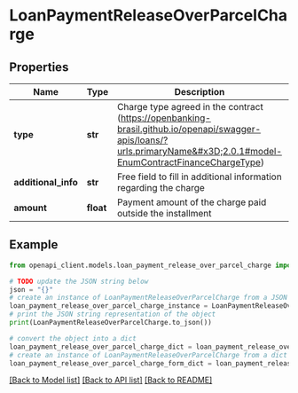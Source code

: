 # LoanPaymentReleaseOverParcelCharge


## Properties

Name | Type | Description | Notes
------------ | ------------- | ------------- | -------------
**type** | **str** | Charge type agreed in the contract (https://openbanking-brasil.github.io/openapi/swagger-apis/loans/?urls.primaryName&#x3D;2.0.1#model-EnumContractFinanceChargeType) | [optional] 
**additional_info** | **str** | Free field to fill in additional information regarding the charge | [optional] 
**amount** | **float** | Payment amount of the charge paid outside the installment | [optional] 

## Example

```python
from openapi_client.models.loan_payment_release_over_parcel_charge import LoanPaymentReleaseOverParcelCharge

# TODO update the JSON string below
json = "{}"
# create an instance of LoanPaymentReleaseOverParcelCharge from a JSON string
loan_payment_release_over_parcel_charge_instance = LoanPaymentReleaseOverParcelCharge.from_json(json)
# print the JSON string representation of the object
print(LoanPaymentReleaseOverParcelCharge.to_json())

# convert the object into a dict
loan_payment_release_over_parcel_charge_dict = loan_payment_release_over_parcel_charge_instance.to_dict()
# create an instance of LoanPaymentReleaseOverParcelCharge from a dict
loan_payment_release_over_parcel_charge_form_dict = loan_payment_release_over_parcel_charge.from_dict(loan_payment_release_over_parcel_charge_dict)
```
[[Back to Model list]](../README.md#documentation-for-models) [[Back to API list]](../README.md#documentation-for-api-endpoints) [[Back to README]](../README.md)


